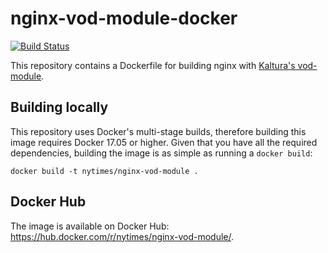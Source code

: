 nginx-vod-module-docker
=======================

[![Build Status](https://cloud.drone.io/api/badges/nytimes/nginx-vod-module-docker/status.svg)](https://cloud.drone.io/nytimes/nginx-vod-module-docker)

This repository contains a Dockerfile for building nginx with [Kaltura's
vod-module](https://github.com/kaltura/nginx-vod-module).

Building locally
----------------

This repository uses Docker's multi-stage builds, therefore building this image
requires Docker 17.05 or higher. Given that you have all the required
dependencies, building the image is as simple as running a ``docker build``:

```
docker build -t nytimes/nginx-vod-module .
```

Docker Hub
----------

The image is available on Docker Hub: https://hub.docker.com/r/nytimes/nginx-vod-module/.
